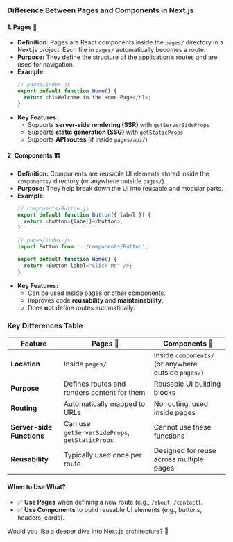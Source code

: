 ### Difference Between **Pages** and **Components** in Next.js

#### **1. Pages** 📄  
- **Definition:** Pages are React components inside the `pages/` directory in a Next.js project. Each file in `pages/` automatically becomes a route.
- **Purpose:** They define the structure of the application’s routes and are used for navigation.
- **Example:**
  ```javascript
  // pages/index.js
  export default function Home() {
    return <h1>Welcome to the Home Page</h1>;
  }
  ```
- **Key Features:**
  - Supports **server-side rendering (SSR)** with `getServerSideProps`
  - Supports **static generation (SSG)** with `getStaticProps`
  - Supports **API routes** (if inside `pages/api/`)

#### **2. Components** 🏗️  
- **Definition:** Components are reusable UI elements stored inside the `components/` directory (or anywhere outside `pages/`).
- **Purpose:** They help break down the UI into reusable and modular parts.
- **Example:**
  ```javascript
  // components/Button.js
  export default function Button({ label }) {
    return <button>{label}</button>;
  }
  ```
  ```javascript
  // pages/index.js
  import Button from '../components/Button';

  export default function Home() {
    return <Button label="Click Me" />;
  }
  ```
- **Key Features:**
  - Can be used inside pages or other components.
  - Improves code **reusability** and **maintainability**.
  - Does **not** define routes automatically.

### **Key Differences Table**
| Feature        | Pages 📝 | Components 🔧 |
|--------------|-------------------|-----------------|
| **Location** | Inside `pages/` | Inside `components/` (or anywhere outside `pages/`) |
| **Purpose** | Defines routes and renders content for them | Reusable UI building blocks |
| **Routing** | Automatically mapped to URLs | No routing, used inside pages |
| **Server-side Functions** | Can use `getServerSideProps`, `getStaticProps` | Cannot use these functions |
| **Reusability** | Typically used once per route | Designed for reuse across multiple pages |

#### **When to Use What?**
- ✅ **Use Pages** when defining a new route (e.g., `/about`, `/contact`).  
- ✅ **Use Components** to build reusable UI elements (e.g., buttons, headers, cards).  

Would you like a deeper dive into Next.js architecture? 🚀
